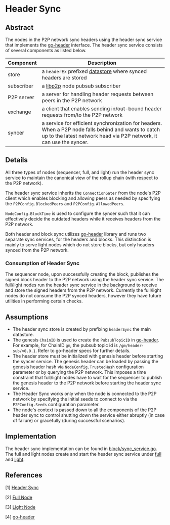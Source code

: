 # Header Sync

## Abstract

The nodes in the P2P network sync headers using the header sync service that implements the [go-header][go-header] interface. The header sync service consists of several components as listed below.

|Component|Description|
|---|---|
|store| a `headerEx` prefixed [datastore][datastore] where synced headers are stored|
|subscriber | a [libp2p][libp2p] node pubsub subscriber|
|P2P server| a server for handling header requests between peers in the P2P network|
|exchange| a client that enables sending in/out-bound header requests from/to the P2P network|
|syncer| a service for efficient synchronization for headers. When a P2P node falls behind and wants to catch up to the latest network head via P2P network, it can use the syncer.|

## Details

All three types of nodes (sequencer, full, and light) run the header sync service to maintain the canonical view of the rollup chain (with respect to the P2P network).

The header sync service inherits the `ConnectionGater` from the node's P2P client which enables blocking and allowing peers as needed by specifying the `P2PConfig.BlockedPeers` and `P2PConfig.AllowedPeers`.

`NodeConfig.BlockTime` is used to configure the syncer such that it can effectively decide the outdated headers while it receives headers from the P2P network.

Both header and block sync utilizes [go-header][go-header] library and runs two separate sync services, for the headers and blocks. This distinction is mainly to serve light nodes which do not store blocks, but only headers synced from the P2P network.

### Consumption of Header Sync

The sequencer node, upon successfully creating the block, publishes the signed block header to the P2P network using the header sync service. The full/light nodes run the header sync service in the background to receive and store the signed headers from the P2P network. Currently the full/light nodes do not consume the P2P synced headers, however they have future utilities in performing certain checks.

## Assumptions

* The header sync store is created by prefixing `headerSync` the main datastore.
* The genesis `ChainID` is used to create the `PubsubTopicID` in [go-header][go-header]. For example, for ChainID `gm`, the pubsub topic id is `/gm/header-sub/v0.0.1`. Refer to go-header specs for further details.
* The header store must be initialized with genesis header before starting the syncer service. The genesis header can be loaded by passing the genesis header hash via `NodeConfig.TrustedHash` configuration parameter or by querying the P2P network. This imposes a time constraint that full/light nodes have to wait for the sequencer to publish the genesis header to the P2P network before starting the header sync service.
* The Header Sync works only when the node is connected to the P2P network by specifying the initial seeds to connect to via the `P2PConfig.Seeds` configuration parameter.
* The node's context is passed down to all the components of the P2P header sync to control shutting down the service either abruptly (in case of failure) or gracefully (during successful scenarios).

## Implementation

The header sync implementation can be found in [block/sync_service.go][sync-service]. The full and light nodes create and start the header sync service under [full][fullnode] and [light][lightnode].

## References

[1] [Header Sync][sync-service]

[2] [Full Node][fullnode]

[3] [Light Node][lightnode]

[4] [go-header][go-header]

[sync-service]: https://github.com/rollkit/rollkit/blob/main/pkg/sync/sync_service.go
[fullnode]: https://github.com/rollkit/rollkit/blob/main/node/full.go
[lightnode]: https://github.com/rollkit/rollkit/blob/main/node/light.go
[go-header]: https://github.com/celestiaorg/go-header
[libp2p]: https://github.com/libp2p/go-libp2p
[datastore]: https://github.com/ipfs/go-datastore
